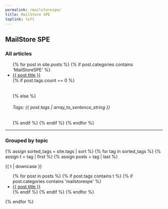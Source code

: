 ```yaml
---
permalink: /mailstorespe/
title: MailStore SPE
toplink: left
---
```

<h2>MailStore SPE</h2>
<h3>All articles</h3>
<ul>
{% for post in site.posts %}
 {% if post.categories contains 'MailStoreSPE' %}
      <li><a href="{{ post.url }}">{{ post.title }}</a></li>
      {% if post.tags.count == 0 %}
      <h6></h6>
      {% else %}
      <h6>Tags: {{ post.tags | array_to_sentence_string }} </h6>
      {% endif %}
  {% endif %}
  {% endfor %}
</ul>
<hr>
<h3>Grouped by topic</h3>

{% assign sorted_tags = site.tags | sort %}
{% for tag in sorted_tags %}
  {% assign t = tag | first %}
  {% assign posts = tag | last %}

{{ t | downcase }}
<ul>
{% for post in posts %}
  {% if post.tags contains t %}
  {% if post.categories contains 'mailstorespe' %}
  <li><a href="{{ post.url }}">{{ post.title }}</a></li>
  {% endif %}
  {% endif %}
{% endfor %}
</ul>
{% endfor %}
